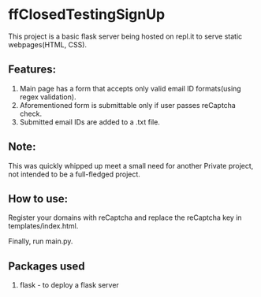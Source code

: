 # ffClosedTestingSignUp
This project is a basic flask server being hosted on repl.it to serve static webpages(HTML, CSS).

## Features:
1. Main page has a form that accepts only valid email ID formats(using regex validation).
2. Aforementioned form is submittable only if user passes reCaptcha check.
3. Submitted email IDs are added to a .txt file.

## Note:
This was quickly whipped up meet a small need for another Private project, not intended to be a full-fledged project.

## How to use:
Register your domains with reCaptcha and replace the reCaptcha key in templates/index.html.

Finally, run main.py.


## Packages used
1. flask - to deploy a flask server
